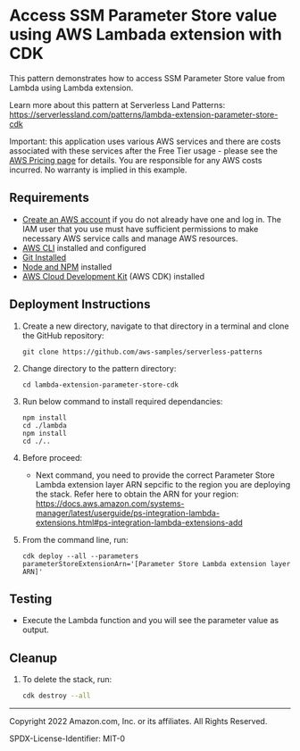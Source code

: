 # Access SSM Parameter Store value using AWS Lambada extension with CDK

This pattern demonstrates how to access SSM Parameter Store value from Lambda using Lambda extension.

Learn more about this pattern at Serverless Land Patterns: https://serverlessland.com/patterns/lambda-extension-parameter-store-cdk

Important: this application uses various AWS services and there are costs associated with these services after the Free Tier usage - please see the [AWS Pricing page](https://aws.amazon.com/pricing/) for details. You are responsible for any AWS costs incurred. No warranty is implied in this example.

## Requirements

* [Create an AWS account](https://portal.aws.amazon.com/gp/aws/developer/registration/index.html) if you do not already have one and log in. The IAM user that you use must have sufficient permissions to make necessary AWS service calls and manage AWS resources.
* [AWS CLI](https://docs.aws.amazon.com/cli/latest/userguide/install-cliv2.html) installed and configured
* [Git Installed](https://git-scm.com/book/en/v2/Getting-Started-Installing-Git)
* [Node and NPM](https://nodejs.org/en/download/) installed
* [AWS Cloud Development Kit](https://docs.aws.amazon.com/cdk/latest/guide/cli.html) (AWS CDK) installed

## Deployment Instructions

1. Create a new directory, navigate to that directory in a terminal and clone the GitHub repository:
    ``` 
    git clone https://github.com/aws-samples/serverless-patterns
    ```
1. Change directory to the pattern directory:
    ```
    cd lambda-extension-parameter-store-cdk
    ```
2. Run below command to install required dependancies:
    ```
    npm install
    cd ./lambda
    npm install
    cd ./..
    ```
3. Before proceed:
    * Next command, you need to provide the correct Parameter Store Lambda extension layer ARN sepcific to the region you are deploying the stack. Refer here to obtain the ARN for your region: https://docs.aws.amazon.com/systems-manager/latest/userguide/ps-integration-lambda-extensions.html#ps-integration-lambda-extensions-add

4. From the command line, run:
    ```
    cdk deploy --all --parameters parameterStoreExtensionArn='[Parameter Store Lambda extension layer ARN]'
    ```

## Testing

* Execute the Lambda function and you will see the parameter value as output.

## Cleanup
 
1. To delete the stack, run:
    ```bash
    cdk destroy --all
    ```
----
Copyright 2022 Amazon.com, Inc. or its affiliates. All Rights Reserved.

SPDX-License-Identifier: MIT-0
